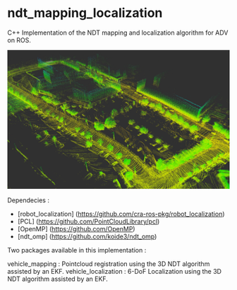 # ndt_mapping_localization
C++ Implementation of the NDT mapping and localization algorithm for ADV on ROS.

![NDT Results](/image.png)

Dependecies :

- [robot_localization] (https://github.com/cra-ros-pkg/robot_localization)
- [PCL] (https://github.com/PointCloudLibrary/pcl)
- [OpenMP] (https://github.com/OpenMP)
- [ndt_omp] (https://github.com/koide3/ndt_omp)

Two packages available in this implementation :

vehicle_mapping : Pointcloud registration using the 3D NDT algorithm assisted by an EKF.
vehicle_localization : 6-DoF Localization using the 3D NDT algorithm assisted by an EKF.
